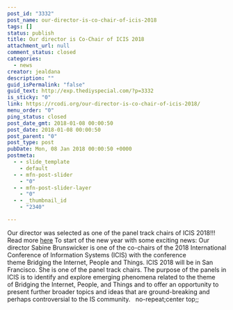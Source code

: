 ```yaml
---
post_id: "3332"
post_name: our-director-is-co-chair-of-icis-2018
tags: []
status: publish
title: Our director is Co-Chair of ICIS 2018
attachment_url: null
comment_status: closed
categories:
  - news
creator: jealdana
description: ""
guid_isPermalink: "false"
guid_text: http://exp.thediyspecial.com/?p=3332
is_sticky: "0"
link: https://rcodi.org/our-director-is-co-chair-of-icis-2018/
menu_order: "0"
ping_status: closed
post_date_gmt: 2018-01-08 00:00:50
post_date: 2018-01-08 00:00:50
post_parent: "0"
post_type: post
pubDate: Mon, 08 Jan 2018 00:00:50 +0000
postmeta:
  - - slide_template
    - default
  - - mfn-post-slider
    - "0"
  - - mfn-post-slider-layer
    - "0"
  - - _thumbnail_id
    - "2340"

---
```

Our director was selected as one of the panel track chairs of ICIS 2018!!! Read more [here](https://rcodi.org/our-director-is-…air-of-icis-2018/)
To start of the new year with some exciting news: Our director Sabine Brunswicker is one of the co-chairs of the 2018 International Conference of Information Systems (ICIS) with the conference theme Bridging the Internet, People and Things. ICIS 2018 will be in San Francisco. She is one of the panel track chairs. The purpose of the panels in ICIS is to identify and explore emerging phenomena related to the theme of Bridging the Internet, People, and Things and to offer an opportunity to present further broader topics and ideas that are ground-breaking and perhaps controversial to the IS community.   no-repeat;center top;;
